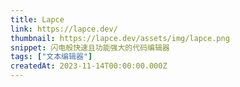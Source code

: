 ```yaml
---
title: Lapce
link: https://lapce.dev/
thumbnail: https://lapce.dev/assets/img/lapce.png
snippet: 闪电般快速且功能强大的代码编辑器
tags: ["文本编辑器"]
createdAt: 2023-11-14T00:00:00.000Z
---
```

